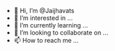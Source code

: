 - 👋 Hi, I’m @Jaijhavats
- 👀 I’m interested in ...
- 🌱 I’m currently learning ...
- 💞️ I’m looking to collaborate on ...
- 📫 How to reach me ...

<!---
Jaijhavats/Jaijhavats is a ✨ special ✨ repository because its `README.md` (this file) appears on your GitHub profile.
You can click the Preview link to take a look at your changes.
--->
